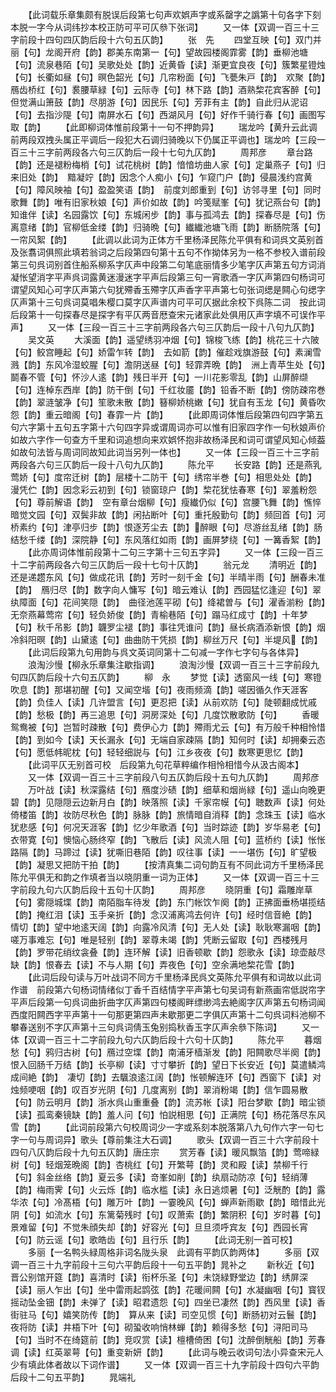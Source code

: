 <!-- { "loadSidebar": true } -->
　　【此词载乐章集颇有脱误后段第七句声欢娯声字或系罄字之譌第十句各字下刻本脱一字今从词纬抄本校正防可平可仄叅下张词】
　　又一体【双调一百三十三字前段十四句四仄韵后段十六句五仄韵】
　　张　先
　　四堂互映【句】双门并丽【句】龙阁开府【韵】郡美东南第一【句】望故园楼阁霏雾【韵】垂柳池塘【句】流泉巷陌【句】吴歌处处【韵】近黄昏【读】渐更宜良夜【句】簇繁星镫烛【句】长衢如昼【句】暝色韶光【句】几帘粉面【句】飞甍朱戸【韵】　欢聚【韵】鴈齿桥红【句】裠腰草緑【句】云际寺【句】林下路【韵】酒熟棃花宾客醉【句】但觉满山箫鼓【韵】尽朋游【句】因民乐【句】芳菲有主【韵】自此归从泥诏【句】去指沙隄【句】南屏水石【句】西湖风月【句】好作千骑行春【句】画图写取【韵】
　　【此即柳词体惟前段第十一句不押韵异】
　　瑞龙吟【黄升云此调前两段双拽头属正平调后一段犯大石调归骑晚以下仍属正平调也】瑞龙吟【三段一百三十三字前两段各六句三仄韵后一段十七句九仄韵】
　　周邦彦
　　章台路【韵】还是褪粉梅梢【句】试花桃树【韵】愔愔坊曲人家【句】定巢燕子【句】归来旧处【韵】　黯凝竚【韵】因念个人痴小【句】乍窥门户【韵】侵晨浅约宫黄【句】障风映袖【句】盈盈笑语【韵】　前度刘郎重到【句】访邻寻里【句】同时歌舞【韵】唯有旧家秋娘【句】声价如故【韵】吟笺赋峯【句】犹记燕台句【韵】知谁伴【读】名园露饮【句】东城闲步【韵】事与孤鸿去【韵】探春尽是【句】伤离意绪【韵】官柳低金缕【韵】归骑晩【句】纎纎池塘飞雨【韵】断肠院落【句】一帘风絮【韵】
　　【此调以此词为正体方千里杨泽民陈允平俱有和词呉文英别首及张翥词俱照此填若翁词之后段第四句第十五句不作拗体另为一格不参校入谱前段第三句呉词别首住船系柳系字仄声中段第二句笔底丽情多少笔字仄声第五句方词消凝怅望消字平声呉词露黄迷漫迷字平声后段第三句一宵歌酒一字仄声第四句杨词可谓望风知心可字仄声第六句犹殢香玉殢字仄声香字平声第七句张词缌是闗心句缌字仄声第十三句呉词莫唱朱樱口莫字仄声谱内可平可仄据此余校下呉陈二词　按此词后段第十一句探春尽是探字有平仄两音厯查宋元诸家此处俱用仄声字填不可误作平声】
　　又一体【三段一百三十三字前两段各六句三仄韵后一段十八句九仄韵】
　　吴文英
　　大溪面【韵】遥望绣羽冲烟【句】锦梭飞练【韵】桃花三十六陂【句】鲛宫睡起【句】娇雷乍转【韵】　去如箭【韵】催趁戏旗游鼓【句】素澜雪溅【韵】东风冷湿蛟腥【句】澹阴送昼【句】轻霏弄晩【韵】　洲上青苹生处【句】鬬春不管【句】怀沙人逺【韵】残日半开【句】一川花影零乱【韵】山屏醉缬【句】连棹东西岸【韵】防干倒【句】千红妆靥【韵】铅香不断【韵】傍防疎帘巻【韵】翠涟皱净【句】笙歌未散【韵】簮柳娇桃嫩【句】犹自有玉龙【句】黄昏吹怨【韵】重云暗阁【句】春霏一片【韵】
　　【此即周词体惟后段第四句四字第五句六字第十五句五字第十六句四字异或谓周词亦可以惟有旧家四字作一句秋娘声价如故六字作一句查方千里和词追想向来欢娯怀抱非故杨泽民和词可谓望风知心倾葢如故句法皆与周词同故知此词当另列一体也】
　　又一体【三段一百三十三字前两段各六句三仄韵后一段十八句九仄韵】
　　陈允平
　　长安路【韵】还是燕乳莺娇【句】度帘迁树【韵】层楼十二防干【句】绣帘半巻【句】相思处处【韵】　漫凭伫【韵】因念彩云初到【句】锁窗琼户【韵】棃花犹怯春寒【句】翠羞粉怨【句】尊前解语【韵】　空有章台烟柳【句】瘦纎仍似【句】宫腰飞舞【韵】憔悴暗觉文园【句】双鬓非故【韵】闲拈断叶【句】重托殷勤句【韵】频回首【句】河桥素约【句】津亭归步【韵】恨逐芳尘去【韵】醉眼【句】尽游丝乱绪【韵】肠结愁千缕【韵】深院静【句】东风落红如雨【韵】画屏梦绕【句】一篝香絮【韵】
　　【此亦周词体惟前段第十二句三字第十三句五字异】
　　又一体【三段一百三十二字前两段各六句三仄韵后一段十七句十仄韵】
　　翁元龙
　　清明近【韵】还是递趱东风【句】做成花讯【韵】芳时一刻千金【句】半晴半雨【句】酬春未准【韵】　鴈归尽【韵】数字向人慵写【句】暗云难认【韵】西园猛忆逢迎【句】翠纨障面【句】花间笑隠【韵】　曲径池莲平砌【句】绛裙曽与【句】濯香湔粉【韵】无奈燕幕莺帘【句】轻负娇俊【韵】青榆巷陌【句】蹋马红成寸【韵】十年梦【句】秋千吊影【韵】韤罗尘褪【韵】事往凭谁问【韵】昼长病酒添新恨【韵】烟冷斜阳暝【韵】山黛逺【句】曲曲防干凭损【韵】柳丝万尺【句】半堤风【韵】
　　【此词后段第九句用韵与呉文英词同第十二句减一字作七字句与各体异】
　　浪淘沙慢【柳永乐章集注歇指调】
　　浪淘沙慢【双调一百三十三字前段九句四仄韵后段十六句五仄韵】
　　柳　永
　　梦觉【读】透窗风一线【句】寒镫吹息【韵】那堪初醒【句】又闻空堦【句】夜雨频滴【韵】嗟因循久作天涯客【韵】负佳人【读】几许盟言【句】更忍把【读】从前欢防【句】陡顿翻成忧戚【韵】愁极【韵】再三追思【句】洞房深处【句】几度饮散歌防【句】
　　香暖鸳鸯被【句】岂暂时疎散【句】费伊心力【韵】殢雨尤云【句】有万般千种相怜惜【韵】到如今【读】天长漏永【句】无端自家疎隔【韵】知何时【读】却拥秦云态【句】愿低帏昵枕【句】轻轻细説与【句】江乡夜夜【句】数寒更思忆【韵】
　　【此词平仄无别首可校　后段第九句花草粹编作相怜相惜今从汲古阁本】
　　又一体【双调一百三十三字前段八句五仄韵后段十五句九仄韵】
　　周邦彦
　　万叶战【读】秋深露结【句】鴈度沙碛【韵】细草和烟尚緑【句】遥山向晚更碧【韵】见隠隠云边新月白【韵】映落照【读】千家帘幙【句】聴数声【读】何处倚楼笛【韵】妆防尽秋色【韵】脉脉【韵】旅情暗自消释【韵】念珠玉【读】临水犹悲感【句】何况天涯客【韵】忆少年歌酒【句】当时踪迹【韵】岁华易老【句】衣带寛【句】懊恼心肠终窄【韵】飞散后【读】风流人阻【句】蓝桥约【读】怅怅路隔【韵】马蹄过【读】犹嘶旧巷陌【韵】叹往事【读】一一堪伤【句】旷望极【韵】凝思又把防干拍【韵】
　　【按清真集二词句韵互有不同此词方千里杨泽民陈允平俱无和韵之作填者当以晓阴重一词为正体】
　　又一体【双调一百三十三字前段九句六仄韵后段十五句十仄韵】
　　周邦彦
　　晓阴重【句】霜雕岸草【句】雾隠城堞【韵】南陌脂车待发【韵】东门帐饮乍阕【韵】正拂面垂杨堪揽结【韵】掩红泪【读】玉手亲折【韵】念汉浦离鸿去何许【句】经时信音絶【韵】　情切【韵】望中地逺天阔【韵】向露冷风清【句】无人处【读】耿耿寒漏咽【韵】嗟万事难忘【句】唯是轻别【韵】翠尊未竭【韵】凭断云留取【句】西楼残月【韵】罗带花绡纹衾叠【韵】连环解【读】旧香顿歇【韵】怨歌永【读】琼壶敲尽缺【韵】恨春去【读】不与人期【句】弄夜色【句】空余满地棃花雪【韵】
　　【此词后段句读与万叶战词不同方千里杨泽民呉文英陈允平俱有和词故以此词作谱　前段第六句杨词情绪似丁香千百结情字平声第七句吴词有新燕画帘低説帘字平声后段第一句呉词曲折曲字仄声第四句楼阁畔缥缈鸿去絶阁字仄声第五句杨词闻西度阳闗西字平声第十一句那更第四声未歇那更二字俱仄声第十二句呉词料池柳不攀春送别不字仄声第十三句呉词倩玉兔别捣秋香玉字仄声余叅下陈词】
　　又一体【双调一百三十二字前段九句六仄韵后段十六句十仄韵】
　　陈允平
　　暮烟愁【句】鸦归古树【句】鴈过空堞【韵】南浦牙樯渐发【韵】阳闗歌尽半阕【韵】恨入回肠千万结【韵】长亭柳【读】寸寸攀折【韵】望日下长安近【句】莫遣鳞鸿成间絶【韵】　凄切【韵】去颿浪逺江阔【韵】怅顿解连环【句】西窗下【读】对烛频哽咽【韵】叹百岁光阴【句】几度离别【韵】翠消粉竭【韵】信乍圆易散【句】防云明月【韵】浙水呉山重重叠【韵】流苏帐【读】阳台梦歇【韵】暗尘锁【读】孤鸾秦镜缺【韵】羞人问【句】怕説相思【句】正满院【句】杨花落尽东风雪【韵】
　　【此词前段第六句校周词少一字或系刻本脱落第八九句作六字一句七字一句与周词异】歌头【尊前集注大石调】
　　歌头【双调一百三十六字前段十四句八仄韵后段十九句五仄韵】唐庄宗
　　赏芳春【读】暖风飘箔【韵】莺啼緑树【句】轻烟笼晩阁【韵】杏桃红【句】开繁萼【韵】灵和殿【读】禁柳千行【句】斜金丝络【韵】夏云多【读】竒峯如削【韵】纨扇动防凉【句】轻绡薄【韵】梅雨霁【句】火云烁【韵】临水槛【读】永日逃烦暑【句】泛觥酌【韵】露华浓【句】冷髙梧【句】雕万叶【韵】一霎晚风【句】蝉声新雨歇【韵】暗惜此光阴【句】如流水【句】东篱菊残时【句】叹萧索【韵】繁阴积【句】岁时暮【句】景难留【句】不觉朱顔失却【韵】好容光【句】旦旦须呼宾友【句】西园长宵【句】防云谣【句】歌皓齿【句】且行乐【韵】
　　【此词无别一首可校】
　　多丽【一名鸭头緑周格非词名陇头泉　此调有平韵仄韵两体】
　　多丽【双调一百三十九字前段十三句六平韵后段十一句五平韵】晁补之
　　新秋近【句】晋公别馆开筵【韵】喜清时【读】衔杯乐圣【句】未饶緑野堂边【韵】绣屏深【读】丽人乍出【句】坐中雷雨起鹍弦【韵】花暖间闗【句】水凝幽咽【句】寳钗摇动坠金钿【韵】未弹了【读】昭君遗怨【句】四坐已凄然【韵】西风里【读】香街驻马【句】嬉笑防传【韵】　算从来【读】司空见惯【句】断肠初对云鬟【韵】夜将防【读】井梧下叶【句】砌蛩收响悄林蝉【韵】赖得多愁【句】浔阳司马【句】当时不在绮筵前【韵】竞叹赏【读】檀槽倚困【句】沈醉倒觥船【韵】芳春调【读】红英翠萼【句】重变新妍【韵】
　　【此词与晚云收词句法小异查宋元人少有填此体者故以下词作谱】
　　又一体【双调一百三十九字前段十四句六平韵后段十二句五平韵】
　　晁端礼
